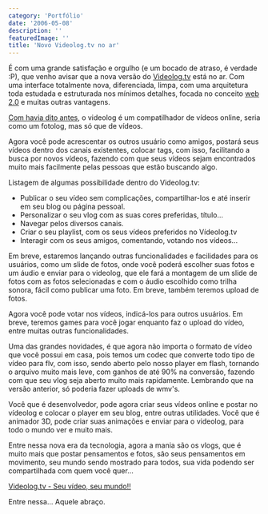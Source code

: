 ```yaml
---
category: 'Portfólio'
date: '2006-05-08'
description: ''
featuredImage: ''
title: 'Novo Videolog.tv no ar'
---
```


É com uma grande satisfação e orgulho (e um bocado de atraso, é verdade :P), que venho avisar que a nova versão do [Videolog.tv](http://www.videolog.tv) está no ar. Com uma interface totalmente nova, diferenciada, limpa, com uma arquitetura toda estudada e estruturada nos mínimos detalhes, focada no conceito [web 2.0](/web2-web-3-etc.html) e muitas outras vantagens.

[Com havia dito antes](/videolog-a-nova-era.html), o videolog é um compatilhador de vídeos online, seria como um fotolog, mas só que de vídeos.

Agora você pode acrescentar os outros usuário como amigos, postará seus vídeos dentro dos canais existentes, colocar tags, com isso, facilitando a busca por novos vídeos, fazendo com que seus vídeos sejam encontrados muito mais facilmente pelas pessoas que estão buscando algo.

Listagem de algumas possibilidade dentro do Videolog.tv:

- Publicar o seu vídeo sem complicações, compartilhar-los e até inserir em seu blog ou página pessoal.
- Personalizar o seu vlog com as suas cores preferidas, título...
- Navegar pelos diversos canais.
- Criar o seu playlist, com os seus vídeos preferidos no Vídeolog.tv
- Interagir com os seus amigos, comentando, votando nos vídeos...

Em breve, estaremos lançando outras funcionalidades e facilidades para os usuários, como um slide de fotos, onde você poderá escolher suas fotos e um áudio e enviar para o videolog, que ele fará a montagem de um slide de fotos com as fotos selecionadas e com o áudio escolhido como trilha sonora, fácil como publicar uma foto. Em breve, também teremos upload de fotos.

Agora você pode votar nos vídeos, indicá-los para outros usuários. Em breve, teremos games para você jogar enquanto faz o upload do vídeo, entre muitas outras funcionalidades.

Uma das grandes novidades, é que agora não importa o formato de vídeo que você possui em casa, pois temos um codec que converte todo tipo de vídeo para flv, com isso, sendo aberto pelo nosso player em flash, tornando o arquivo muito mais leve, com ganhos de até 90% na conversão, fazendo com que seu vlog seja aberto muito mais rapidamente. Lembrando que na versão anterior, só poderia fazer uploads de wmv's.

Você que é desenvolvedor, pode agora criar seus vídeos online e postar no vídeolog e colocar o player em seu blog, entre outras utilidades. Você que é animador 3D, pode criar suas animações e enviar para o videolog, para todo o mundo ver e muito mais.

Entre nessa nova era da tecnologia, agora a mania são os vlogs, que é muito mais que postar pensamentos e fotos, são seus pensamentos em movimento, seu mundo sendo mostrado para todos, sua vida podendo ser compartilhada com quem você quer...

[Videolog.tv - Seu vídeo, seu mundo!!](http://www.videolog.tv/)

Entre nessa... Aquele abraço.
